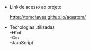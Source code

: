 * Link de acesso ao projeto<br/><br/>
https://tomchaves.github.io/aquatom/
<br/><br/>
* Tecnologias utilizadas<br/>
-Html<br/>
-Css<br/>
-JavaScript<br/>